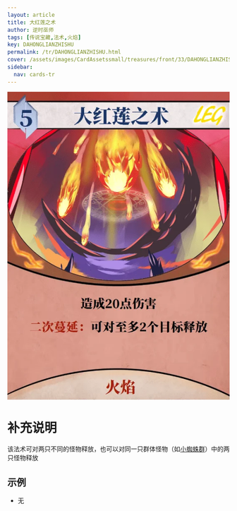 ```yaml
---
layout: article
title: 大红莲之术
author: 逆时巫师
tags: [传说宝藏,法术,火焰]
key: DAHONGLIANZHISHU
permalink: /tr/DAHONGLIANZHISHU.html
cover: /assets/images/CardAssetssmall/treasures/front/33/DAHONGLIANZHISHU.webp
sidebar:
  nav: cards-tr
---
```

![](/assets/images/CardAssets/treasures/front/33/DAHONGLIANZHISHU.webp)

# 补充说明
该法术可对两只不同的怪物释放，也可以对同一只群体怪物（如[小蜘蛛群](/tr/XIAOZHIZHUQUN.html)）中的两只怪物释放


## 示例
* 无
